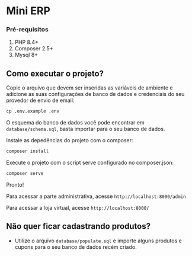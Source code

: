 # Mini ERP

###  Pré-requisitos
1. PHP 8.4+
2. Composer 2.5+
3. Mysql 8+

## Como executar o projeto?
Copie o arquivo que devem ser inseridas as variáveis de ambiente e adicione as suas configurações de banco de dados e credenciais do seu provedor de envio de email:
```bash copy
cp .env.example .env
```

O esquema do banco de dados você pode encontrar em `database/schema.sql`, basta importar para o seu banco de dados.

Instale as depedências do projeto com o composer:
```bash copy
composer install
```

Execute o projeto com o script serve configurado no composer.json:
```bash copy
composer serve
```

Pronto!

Para acessar a parte administrativa, acesse `http://localhost:8000/admin`

Para acessar a loja virtual, acesse `http://localhost:8000/`

## Não quer ficar cadastrando produtos?
- Utilize o arquivo `database/populate.sql` e importe alguns produtos e cupons para o seu banco de dados recém criado.
